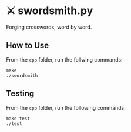 # ⚔️ swordsmith.py

Forging crosswords, word by word.

## How to Use

From the `cpp` folder, run the follwing commands:

```
make
./swordsmith
```

## Testing

From the `cpp` folder, run the following commands:

```
make test
./test
```
